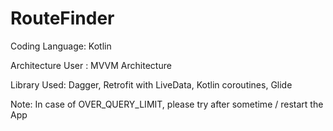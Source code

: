 # RouteFinder

Coding Language: Kotlin

Architecture User : MVVM Architecture

Library Used:
Dagger, Retrofit with LiveData, Kotlin coroutines, Glide


Note: In case of OVER_QUERY_LIMIT, please try after sometime / restart the App

